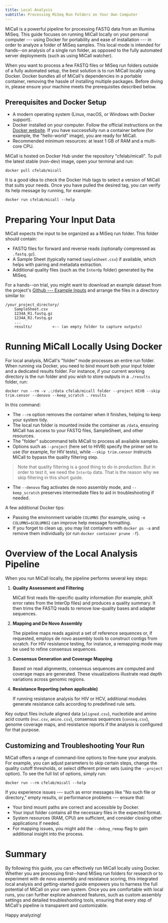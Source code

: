 ```yaml
---
title: Local Analysis
subtitle: Processing MiSeq Run Folders on Your Own Computer
---
```


MiCall is a powerful pipeline for processing FASTQ data from an
Illumina MiSeq. This guide focuses on running MiCall locally on your
personal computer --- using Docker for portability and ease of
installation --- in order to analyze a folder of MiSeq samples. This
local mode is intended for hands--on analysis of a single run folder,
as opposed to the fully automated server deployments (such as using
MiCall watcher).

When you want to process a few FASTQ files or MiSeq run folders
outside of a fully automated setup, the best solution is to run MiCall
locally using Docker. Docker bundles all of MiCall's dependencies in a
portable container, removing the hassle of installing multiple
packages. Before diving in, please ensure your machine meets the
prerequisites described below.

## Prerequisites and Docker Setup

- A modern operating system (Linux, macOS, or Windows with Docker
  support).
- Docker installed on your computer. Follow the official instructions
  on the [Docker website](https://docs.docker.com/get-docker/). If you
  have successfully run a container before (for example, the
  "hello-world" image), you are ready for MiCall.
- Recommended minimum resources: at least 1 GB of RAM and a multi-core
  CPU.

MiCall is hosted on Docker Hub under the repository
"cfelab/micall". To pull the latest stable (non-dev) image, open your
terminal and run:

```shell
docker pull cfelab/micall
```

It is a good idea to check the Docker Hub tags to select a version of
MiCall that suits your needs. Once you have pulled the desired tag,
you can verify its help message by running, for example:

```shell
docker run cfelab/micall --help
```

# Preparing Your Input Data

MiCall expects the input to be organized as a MiSeq run folder. This folder should contain:

- FASTQ files for forward and reverse reads (optionally compressed as `.fastq.gz`).
- A Sample Sheet (typically named `SampleSheet.csv`) if available, which helps with pairing and metadata extraction.
- Additional quality files (such as the `InterOp` folder) generated by the MiSeq.

For a hands--on trial, you might want to download an example dataset from the project's [Github --- Example Inputs](https://github.com/cfe-lab/MiCall/tree/example-inputs) and arrange the files in a directory similar to:

```plaintext
/your_project_directory/
    SampleSheet.csv
    1234A_R1.fastq.gz
    1234A_R2.fastq.gz
    ...
    results/         <-- (an empty folder to capture outputs)
```

# Running MiCall Locally Using Docker

For local analysis, MiCall's "folder" mode processes an entire run
folder. When running via Docker, you need to bind mount both your
input folder and a dedicated results folder. For instance, if your
current working directory is the run folder and you wish to store
outputs in a `./results` folder, run:

```shell
docker run --rm -v .:/data cfelab/micall folder --project HIVB --skip trim.censor --denovo --keep_scratch . results
```

In this command:

- The `--rm` option removes the container when it finishes, helping to
  keep your system tidy.
- The local run folder is mounted inside the container as `/data`,
  ensuring MiCall has access to your FASTQ files, SampleSheet, and
  other resources.
- The "folder" subcommand tells MiCall to process all available
  samples.
- Options such as `--project` (here set to HIVB) specify the primer
  set to use (for example, for HIV tests), while `--skip trim.censor`
  instructs MiCall to bypass the quality filtering step.

> Note that quality filtering is a good thing to do in production.
  But in order to test it, we need the `InterOp` data.
  That is the reason why we skip filtering in this short guide.

- The `--denovo` flag activates de novo assembly mode, and
  `--keep_scratch` preserves intermediate files to aid in
  troubleshooting if needed.

A few additional Docker tips:

- Passing the environment variable `COLUMNS` (for example, using `-e
  COLUMNS=$COLUMNS`) can improve help message formatting.
- If you forget to clean up, you may list containers with `docker ps
  -a` and remove them individually (or run `docker container prune
  -f`).

# Overview of the Local Analysis Pipeline

When you run MiCall locally, the pipeline performs several key steps:

1. **Quality Assessment and Filtering**

   MiCall first reads file-specific quality information (for example,
   phiX error rates from the InterOp files) and produces a quality
   summary. It then trims the FASTQ reads to remove low-quality bases
   and adapter sequences.

2. **Mapping and De Novo Assembly**

   The pipeline maps reads against a set of reference sequences or, if
   requested, employs de novo assembly tools to construct contigs from
   scratch. For HIV resistance testing, for instance, a remapping mode
   may be used to refine consensus sequences.

3. **Consensus Generation and Coverage Mapping**

   Based on read alignments, consensus sequences are computed and
   coverage maps are generated. These visualizations illustrate read
   depth variations across genomic regions.

4. **Resistance Reporting (when applicable)**

   If running resistance analysis for HIV or HCV, additional modules
   generate resistance calls according to predefined rule sets.

Key output files include aligned data (`aligned.csv`), nucleotide and
amino acid counts (`nuc.csv`, `amino.csv`), consensus sequences
(`conseq.csv`), genome coverage maps, and resistance reports if the
analysis is configured for that purpose.

## Customizing and Troubleshooting Your Run

MiCall offers a range of command-line options to fine-tune your
analysis. For example, you can adjust parameters to skip certain
steps, change the quality cutoff thresholds, or select different
primer sets (using the `--project` option). To see the full list of
options, simply run:

```shell
docker run --rm cfelab/micall --help
```

If you experience issues --- such as error messages like "No such file
or directory," empty results, or performance problems --- ensure that:

- Your bind mount paths are correct and accessible by Docker.
- Your input folder contains all the necessary files in the expected
  format.
- System resources (RAM, CPU) are sufficient, and consider closing
  other applications if needed.
- For mapping issues, you might add the `--debug_remap` flag to gain
  additional insight into the process.

# Summary

By following this guide, you can effectively run MiCall locally using
Docker. Whether you are processing first--hand MiSeq run folders for
research or to experiment with de novo assembly and resistance
scoring, this integrated local analysis and getting-started guide
empowers you to harness the full potential of MiCall on your own
system. Once you are comfortable with local runs, you can further
explore advanced features, such as custom assembly settings and
detailed troubleshooting tools, ensuring that every step of MiCall's
pipeline is transparent and customizable.

Happy analyzing!
